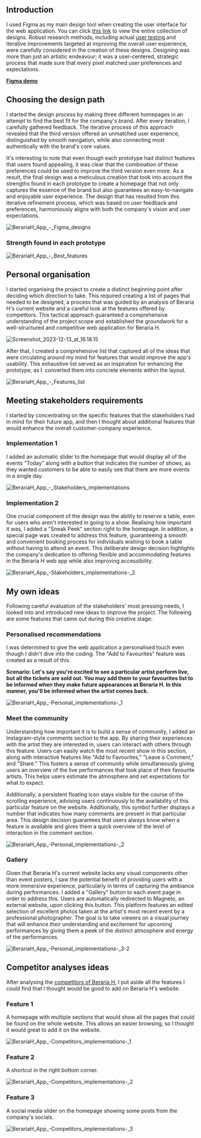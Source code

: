 ## Introduction
I used Figma as my main design tool when creating the user interface for the web application. You can click [this link](https://www.figma.com/file/YvT4znDvd3RzES22pEyV45/BerariaH-Scheduler-App?type=design&node-id=0%3A1&mode=design&t=698ULMTXIfplJgDL-1) to view the entire collection of designs. Robust research methods, including actual [user testing](https://git.fhict.nl/I476087/internship_berariah_s5_2023/-/wikis/Usertests) and iterative improvements targeted at improving the overall user experience, were carefully considered in the creation of these designs. Designing was more than just an artistic endeavour; it was a user-centered, strategic process that made sure that every pixel matched user preferences and expectations.

[**Figma demo**](https://www.figma.com/proto/YvT4znDvd3RzES22pEyV45/BerariaH-Scheduler-App?type=design&node-id=587-327&t=PyFh0o0ETKm4PKJO-1&scaling=scale-down&page-id=0%3A1&starting-point-node-id=587%3A327&show-proto-sidebar=1&mode=design)

## Choosing the design path
I started the design process by making three different homepages in an attempt to find the best fit for the company's brand. After every iteration, I carefully gathered feedback.  The iterative process of this approach revealed that the third version offered an unmatched user experience, distinguished by smooth navigation, while also connecting most authentically with the brand's core values.

It's interesting to note that even though each prototype had distinct features that users found appealing, it was clear that the combination of these preferences could be used to improve the third version even more. As a result, the final design was a meticulous creation that took into account the strengths found in each prototype to create a homepage that not only captures the essence of the brand but also guarantees an easy-to-navigate and enjoyable user experience. The design that has resulted from this iterative refinement process, which was based on user feedback and preferences, harmoniously aligns with both the company's vision and user expectations.


![BerariaH_App_-_Figma_designs](uploads/bed0e0eb7f50b984986dda9f443316f3/BerariaH_App_-_Figma_designs.jpg)

### Strength found in each prototype

![BerariaH_App_-_Best_features](uploads/22e5dda915400237f1c4aa610f31860a/BerariaH_App_-_Best_features.jpg)


## Personal organisation
I started organising the project to create a distinct beginning point after deciding which direction to take. This required creating a list of pages that needed to be designed, a process that was guided by an analysis of Beraria H's current website and a careful look at the features offered by competitors.  This tactical approach guaranteed a comprehensive understanding of the project scope and established the groundwork for a well-structured and competitive web application for Beraria H.


![Screenshot_2023-12-13_at_16.18.15](uploads/b9057b48dbcc8b44d06f6e334188c425/Screenshot_2023-12-13_at_16.18.15.png)

After that, I created a comprehensive list that captured all of the ideas that were circulating around my mind for features that would improve the app's usability. This exhaustive list served as an inspiration for enhancing the prototype, as I  converted them into concrete elements within the layout.

![BerariaH_App_-_Features_list](uploads/7442357e741b66451020a5d549184611/BerariaH_App_-_Features_list.jpg)

## Meeting stakeholders requirements

I started by concentrating on the specific features that the stakeholders had in mind for their future app, and then I thought about additional features that would enhance the overall customer-company experience.

### Implementation 1
I added an automatic slider to the homepage that would display all of the events "Today" along with a button that indicates the number of shows, as they wanted customers to be able to easily see that there are more events in a single day.

![BerariaH_App_-_Stakeholders_implementations](uploads/35228468ea0debb1c5a0ee56964a470c/BerariaH_App_-_Stakeholders_implementations.jpg)


### Implementation 2
One crucial component of the design was the ability to reserve a table, even for users who aren't interested in going to a show. Realising how important it was, I added a "Sneak Peek" section right to the homepage. In addition, a special page was created to address this feature, guaranteeing a smooth and convenient booking process for individuals wishing to book a table without having to attend an event. This deliberate design decision highlights the company's dedication to offering flexible and accommodating features in the Beraria H web app while also improving accessibility.

![BerariaH_App_-_Stakeholders_implementations_-_2](uploads/1f62e48dfe3c2492024bee15f2d08016/BerariaH_App_-_Stakeholders_implementations_-_2.jpg)


## My own ideas
Following careful evaluation of the stakeholders' most pressing needs, I looked into and introduced new ideas to improve the project. The following are some features that came out during this creative stage:

### Personalised recommendations
I was determined to give the web application a personalised touch even though I didn't dive into the coding. The "Add to Favourites" feature was created as a result of this.

**Scenario: Let's say you're excited to see a particular artist perform live, but all the tickets are sold out. You may add them to your favourites list to be informed when they make future appearances at Beraria H. In this manner, you'll be informed when the artist comes back.**

![BerariaH_App_-_Personal_implementations_-_1](uploads/b61829acd0aecc2f172419d936336ef4/BerariaH_App_-_Personal_implementations_-_1.jpg)

### Meet the community
Understanding how important it is to build a sense of community, I added an Instagram-style comments section to the app. By sharing their experiences with the artist they are interested in, users can interact with others through this feature. Users can easily watch the most recent show in this section, along with interactive features like "Add to Favourites," "Leave a Comment," and "Share." This fosters a sense of community while simultaneously giving users an overview of the live performances that took place of their favourite artists. This helps users estimate the atmosphere and set expectations for what to expect.

Additionally, a persistent floating icon stays visible for the course of the scrolling experience, advising users continuously to the availability of this particular feature on the website. Additionally, this symbol further displays a number that indicates how many comments are present in that particular area. This design decision guarantees that users always know when a feature is available and gives them a quick overview of the level of interaction in the comment section.

![BerariaH_App_-_Personal_implementations_-_2](uploads/a8d50a05832416a92d03ceaa2f3e24c0/BerariaH_App_-_Personal_implementations_-_2.jpg)

### Gallery
Given that Beraria H's current website lacks any visual components other than event posters, I saw the potential benefit of providing users with a more immersive experience, particularly in terms of capturing the ambiance during performances. I added a "Gallery" button to each event page in order to address this. Users are automatically redirected to Magneto, an external website, upon clicking this button. This platform features an edited selection of excellent photos taken at the artist's most recent event by a professional photographer. The goal is to take viewers on a visual journey that will enhance their understanding and excitement for upcoming performances by giving them a peek of the distinct atmosphere and energy of the performances.

![BerariaH_App_-_Personal_implementations_-_3-2](uploads/48d543754d2c32cb94d326f1adaf4a11/BerariaH_App_-_Personal_implementations_-_3-2.jpg)

## Competitor analyses ideas
After analysing the [competitors of Beraria H](url), I put aside all the features I could find that I thought would be good to add on Beraria H's website. 

### Feature 1
A homepage with multiple sections that would show all the pages that could be found on the whole website. This allows an easier browsing, so I thought it would great to add it on the website.

![BerariaH_App_-_Competitors_implementations_-_1](uploads/1dad516a65ecf993e0177fc3ec51850f/BerariaH_App_-_Competitors_implementations_-_1.jpg)

### Feature 2
A shortcut in the right bottom corner.

![BerariaH_App_-_Competitors_implementations_-_2](uploads/6bca22ad852396e4dabde4b8ab021ac3/BerariaH_App_-_Competitors_implementations_-_2.jpg)

### Feature 3
A social media slider on the homepage showing some posts from the company's socials.

![BerariaH_App_-_Competitors_implementations_-_3](uploads/eb35aab2733ed80e0e7d5194f0ad627d/BerariaH_App_-_Competitors_implementations_-_3.jpg)


